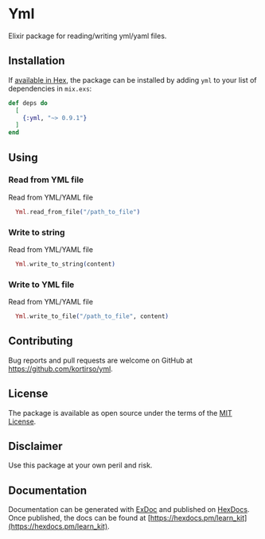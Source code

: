 # Yml

Elixir package for reading/writing yml/yaml files.

## Installation

If [available in Hex](https://hex.pm/docs/publish), the package can be installed
by adding `yml` to your list of dependencies in `mix.exs`:

```elixir
def deps do
  [
    {:yml, "~> 0.9.1"}
  ]
end
```

## Using

### Read from YML file

Read from YML/YAML file

```elixir
  Yml.read_from_file("/path_to_file")
```

### Write to string

Read from YML/YAML file

```elixir
  Yml.write_to_string(content)
```

### Write to YML file

Read from YML/YAML file

```elixir
  Yml.write_to_file("/path_to_file", content)
```

## Contributing

Bug reports and pull requests are welcome on GitHub at https://github.com/kortirso/yml.

## License

The package is available as open source under the terms of the [MIT License](http://opensource.org/licenses/MIT).

## Disclaimer

Use this package at your own peril and risk.

## Documentation

Documentation can be generated with [ExDoc](https://github.com/elixir-lang/ex_doc)
and published on [HexDocs](https://hexdocs.pm). Once published, the docs can
be found at [https://hexdocs.pm/learn_kit](https://hexdocs.pm/learn_kit).

